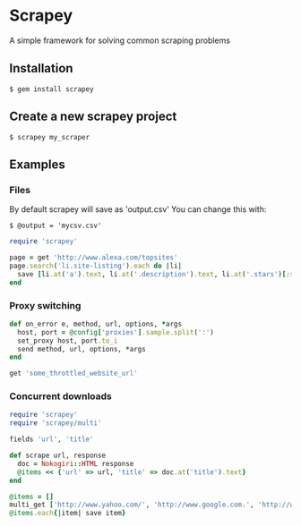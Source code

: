 # Scrapey

A simple framework for solving common scraping problems

## Installation

    $ gem install scrapey

## Create a new scrapey project

    $ scrapey my_scraper

## Examples

### Files
By default scrapey will save as 'output.csv'
You can change this with:

    $ @output = 'mycsv.csv'

```ruby
require 'scrapey'

page = get 'http://www.alexa.com/topsites'
page.search('li.site-listing').each do |li|
  save [li.at('a').text, li.at('.description').text, li.at('.stars')[:title]]
end
```

### Proxy switching

```ruby
def on_error e, method, url, options, *args
  host, port = @config['proxies'].sample.split(':')
  set_proxy host, port.to_i
  send method, url, options, *args
end

get 'some_throttled_website_url'
```

### Concurrent downloads

```ruby
require 'scrapey'
require 'scrapey/multi'

fields 'url', 'title'

def scrape url, response
  doc = Nokogiri::HTML response
  @items << {'url' => url, 'title' => doc.at('title').text}
end

@items = []
multi_get ['http://www.yahoo.com/', 'http://www.google.com.', 'http://www.bing.com/'], :threads => 3, :callback => :scrape
@items.each{|item| save item}
```
